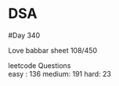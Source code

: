 # DSA

#Day 340

Love babbar sheet
    108/450
    
leetcode Questions   
easy : 136
medium: 191
hard: 23

 